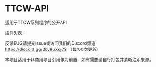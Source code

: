 # TTCW-API
适用于TTCW系列程序的公开API

插件列表：

反馈BUG请提交Issue或访问我们的Discord频道 https://discord.gg/2by8uXsjC3 （每100次更新）

本项目适用于非商用项目引用作为前置，如有需要请自行打包并清晰注明来源。

